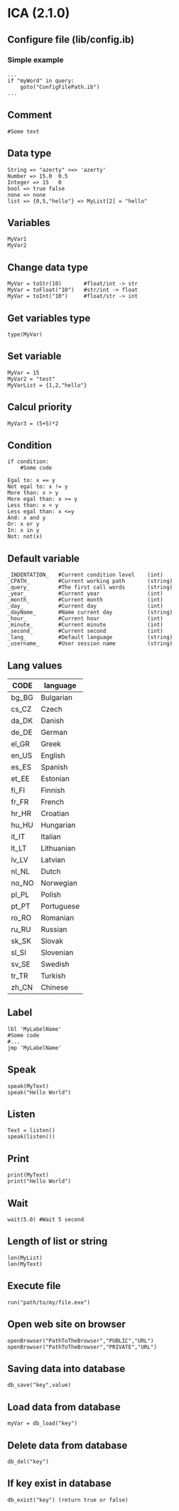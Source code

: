 # ICA (2.1.0)

## Configure file (lib/config.ib)
### Simple example
	...
	if "myWord" in query:
		goto("ConfigFilePath.ib")
	...

## Comment
	#Some text

## Data type
	String => "azerty" <=> 'azerty'
	Number => 15.0  0.5
	Integer => 15   0
	bool => true false
	none => none
	list => {0,5,"hello"} => MyList[2] = "hello"

## Variables
	MyVar1
	MyVar2

## Change data type
	MyVar = toStr(10)		#float/int -> str
	MyVar = toFloat("10")	#str/int -> float
	MyVar = toInt("10") 	#float/str -> int

## Get variables type
	type(MyVar)

## Set variable
	MyVar = 15
	MyVar2 = "test"
	MyVarList = {1,2,"hello"}

## Calcul priority
	MyVar3 = (5+5)*2

## Condition
	if condition:
		#Some code

	Egal to: x == y
	Not egal to: x != y
	More than: x > y
	More egal than: x >= y
	Less than: x < y
	Less egal than: x <=y
	And: x and y
	Or: x or y
	In: x in y
	Not: not(x)

## Default variable
	_INDENTATION_	#Current condition level 	(int)
	_CPATH_			#Current working path 		(string)
	_query_			#The first call words 		(string)
	_year_			#Current year				(int)
	_month_			#Current month				(int)
	_day_			#Current day				(int)
	_dayName_		#Name current day			(string)
	_hour_			#Current hour				(int)
	_minute_		#Current minute				(int)
	_second_		#Current second				(int)
	_lang_			#Default language			(string)
	_username_		#User session name 			(string)

## Lang values
| CODE          | language 	|
|---------------|-----------|
| bg_BG 		| Bulgarian |
| cs_CZ 		| Czech 	|
| da_DK			| Danish 	|
| de_DE 		| German 	|
| el_GR 		| Greek 	|
| en_US 		| English 	|
| es_ES 		| Spanish 	|
| et_EE 		| Estonian 	|
| fi_FI 		| Finnish 	|
| fr_FR 		| French 	|
| hr_HR 		| Croatian 	|
| hu_HU 		| Hungarian |
| it_IT 		| Italian 	|
| lt_LT 		| Lithuanian|
| lv_LV 		| Latvian 	|
| nl_NL 		| Dutch 	|
| no_NO 		| Norwegian |
| pl_PL 		| Polish 	|
| pt_PT 		| Portuguese|
| ro_RO 		| Romanian 	|
| ru_RU 		| Russian 	|
| sk_SK 		| Slovak 	|
| sl_SI 		| Slovenian |
| sv_SE 		| Swedish 	|
| tr_TR 		| Turkish 	|
| zh_CN 		| Chinese 	|

## Label
	lbl 'MyLabelName'
	#Some code
	#...
	jmp 'MyLabelName'

## Speak
	speak(MyText)
	speak("Hello World")

## Listen
	Text = listen()
	speak(listen())

## Print
	print(MyText)
	print("Hello World")

## Wait
	wait(5.0) #Wait 5 second

## Length of list or string
	len(MyList)
	len(MyText)

## Execute file
	run("path/to/my/file.exe")

## Open web site on browser
	openBrowser("PathToTheBrowser","PUBLIC","URL")
	openBrowser("PathToTheBrowser","PRIVATE","URL")

## Saving data into database
	db_save("key",value)
## Load data from database
	myVar = db_load("key")
## Delete data from database
	db_del("key")
## If key exist in database
	db_exist("key") (return true or false)